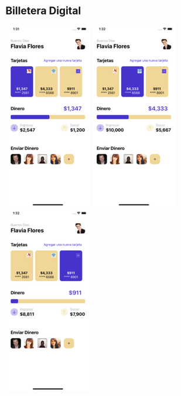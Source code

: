 # Billetera Digital


 
<img src=Images/wallet3.png height="500" >
<img src=Images/wallet2.png height="500" >
<img src=Images/wallet1.png height="500" >


